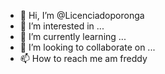 - 👋 Hi, I’m @Licenciadoporonga
- 👀 I’m interested in ...
- 🌱 I’m currently learning ...
- 💞️ I’m looking to collaborate on ...
- 📫 How to reach me am freddy

<!---
Licenciadoporonga/Licenciadoporonga is a ✨ special ✨ repository because its `README.md` (this file) appears on your GitHub profile.
You can click the Preview link to take a look at your changes.
--->

